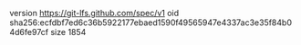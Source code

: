 version https://git-lfs.github.com/spec/v1
oid sha256:ecfdbf7ed6c36b5922177ebaed1590f49565947e4337ac3e35f84b04d6fe97cf
size 1854
